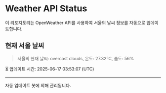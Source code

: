 
# Weather API Status

이 리포지토리는 OpenWeather API를 사용하여 서울의 날씨 정보를 자동으로 업데이트합니다.

## 현재 서울 날씨
> 서울의 현재 날씨: overcast clouds, 온도: 27.32°C, 습도: 56%

⏳ 업데이트 시간: 2025-06-17 03:53:07 (UTC)

---
자동 업데이트 봇에 의해 관리됩니다.
